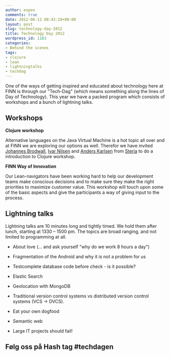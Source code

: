 ```yaml
---
author: espen
comments: true
date: 2012-06-12 08:43:19+00:00
layout: post
slug: technology-day-2012
title: Technology Day 2012
wordpress_id: 1183
categories:
- Behind the scenes
tags:
- clojure
- lean
- lightningtalks
- techdag
---
```


One of the ways of getting inspired and educated about technology here at FINN is through our "Tech-Dag" (which means something along the lines of Day of Technology). This year we have a packed program which consists of workshops and a bunch of lightning talks.


## Workshops


**Clojure workshop**

Alternative languages on the Java Virtual Machine is a hot topic all over and at FINN we are exploring our options as well. Therefor we have invited [Johannes Brodwall](https://twitter.com/jhannes), [Ivar Nilsen](http://twitter.com/ivarni) and [Anders Karlsen](http://twitter.com/anderskar) from [Steria](http://steria.no) to do a introduction to Clojure workshop.

**FINN Way of Innovation**

Our Lean-navigators have been working hard to help our development teams make conscious decisions and to make sure they make the right priorities to maximize customer value. This workshop will touch upon some of the basic aspects and give the participants a way of giving input to the process.


## Lightning talks


Lightning talks are 10 minutes long and tightly timed. We hold them after lunch, starting at 1330 – 1500 pm. The topics are broad ranging, and not limited to programming at all.



	
  * About love (... and ask yourself "why do we work 8 hours a day")

	
  * Fragmentation of the Android and why it is not a problem for us

	
  * Testcomplete database code before check - is it possible?

	
  * Elastic Search

	
  * Geolocation with MongoDB

	
  * Traditional version control systems vs distributed version control systems (VCS -> DVCS).

	
  * Eat your own dogfood

	
  * Semantic web

	
  * Large IT projects should fail!




## Følg oss på Hash tag #techdagen




